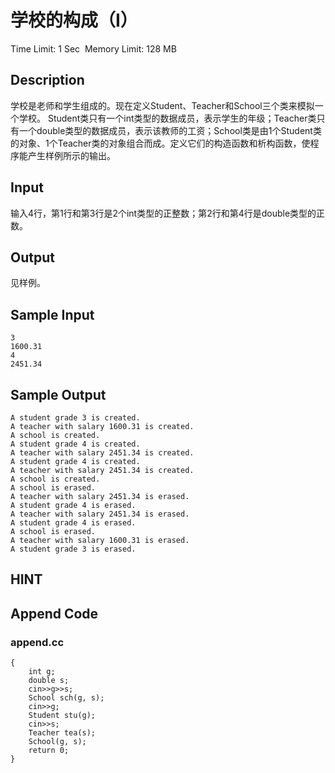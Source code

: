 # 学校的构成（I）
Time Limit: 1 Sec  Memory Limit: 128 MB


## Description
学校是老师和学生组成的。现在定义Student、Teacher和School三个类来模拟一个学校。
Student类只有一个int类型的数据成员，表示学生的年级；Teacher类只有一个double类型的数据成员，表示该教师的工资；School类是由1个Student类的对象、1个Teacher类的对象组合而成。定义它们的构造函数和析构函数，使程序能产生样例所示的输出。

## Input
输入4行，第1行和第3行是2个int类型的正整数；第2行和第4行是double类型的正数。


## Output
见样例。

## Sample Input
```
3
1600.31
4
2451.34

```
## Sample Output
```
A student grade 3 is created.
A teacher with salary 1600.31 is created.
A school is created.
A student grade 4 is created.
A teacher with salary 2451.34 is created.
A student grade 4 is created.
A teacher with salary 2451.34 is created.
A school is created.
A school is erased.
A teacher with salary 2451.34 is erased.
A student grade 4 is erased.
A teacher with salary 2451.34 is erased.
A student grade 4 is erased.
A school is erased.
A teacher with salary 1600.31 is erased.
A student grade 3 is erased.

```

## HINT


## Append Code
### append.cc
```cppint main()
{
    int g;
    double s;
    cin>>g>>s;
    School sch(g, s);
    cin>>g;
    Student stu(g);
    cin>>s;
    Teacher tea(s);
    School(g, s);
    return 0;
}
```
